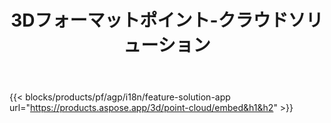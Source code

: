 ﻿---
title: 3Dフォーマットポイント-クラウドソリューション 
weight: 7730
url: /ja/point-cloud
limit: 
description: 3Dファイルから点群を生成してプレビューします
---
{{< blocks/products/pf/agp/i18n/feature-solution-app url="https://products.aspose.app/3d/point-cloud/embed&h1&h2" >}} 
